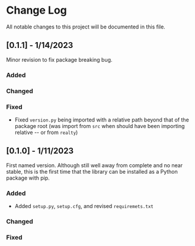 # Change Log
All notable changes to this project will be documented in this file.

## [0.1.1] - 1/14/2023

Minor revision to fix package breaking bug. 

### Added
   
### Changed
 
### Fixed

* Fixed `version.py` being imported with a relative path beyond that of the package root (was import from `src` when should have been importing relative -- or from `realty`)
 
 
## [0.1.0] - 1/11/2023

First named version. Although still well away from complete and no near stable, this is the first time that the library can be installed as a Python package with pip. 
 
### Added

* Added `setup.py`, `setup.cfg`, and revised `requiremets.txt`
   
### Changed
 
### Fixed
 